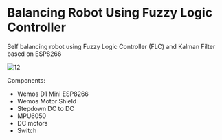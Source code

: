# Balancing Robot Using Fuzzy Logic Controller
Self balancing robot using Fuzzy Logic Controller (FLC) and Kalman Filter based on ESP8266

![12](https://user-images.githubusercontent.com/93894711/208308761-a14dcceb-9bbe-43c7-ae88-9218675e3616.png)

Components:
 - Wemos D1 Mini ESP8266
 - Wemos Motor Shield
 - Stepdown DC to DC
 - MPU6050
 - DC motors
 - Switch

